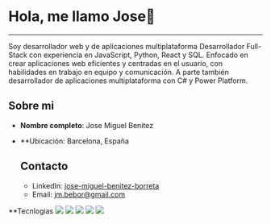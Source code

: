 # Hola, me llamo Jose👐

---

Soy desarrollador web y de aplicaciones multiplataforma
Desarrollador Full-Stack con experiencia en JavaScript, Python, React y SQL. Enfocado en crear aplicaciones web eficientes y centradas en el usuario, con habilidades en trabajo en equipo y comunicación.
A parte también desarrollador de aplicaciones multiplataforma con C# y Power Platform.

## Sobre mi

- **Nombre completo**: Jose Miguel Benitez
- **Ubicación: Barcelona, España

  ## Contacto

  - LinkedIn: [jose-miguel-benitez-borreta](www.linkedin.com/in/jose-miguel-benitez-borreta)
  - Email: jm.bebor@gmail.com
 

 **Tecnlogias
 <img src="https://shields.io/badge/JavaScript-F7DF1E?logo=JavaScript&logoColor=000&style=flat-square"/> <img src="https://img.shields.io/badge/C%23-239120?style=flat&logo=unity&logoColor=white"/> <img src="https://img.shields.io/badge/-Unity-%23444444?logo=Unity"/> <img src="https://img.shields.io/badge/-SQL-000?&logo=MySQL&logoColor=4479A1"/> <img src="![React Badge](https://img.shields.io/badge/React-61DAFB?logo=react&logoColor=000&style=flat)"/>



<!--
**jmbebor/jmbebor** is a ✨ _special_ ✨ repository because its `README.md` (this file) appears on your GitHub profile.

Here are some ideas to get you started:

- 🔭 I’m currently working on ...
- 🌱 I’m currently learning ...
- 👯 I’m looking to collaborate on ...
- 🤔 I’m looking for help with ...
- 💬 Ask me about ...
- 📫 How to reach me: ...
- 😄 Pronouns: ...
- ⚡ Fun fact: ...
-->


